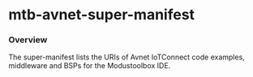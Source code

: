 # mtb-avnet-super-manifest
### Overview
The super-manifest lists the URIs of Avnet IoTConnect code examples, middleware and BSPs for the Modustoolbox IDE.